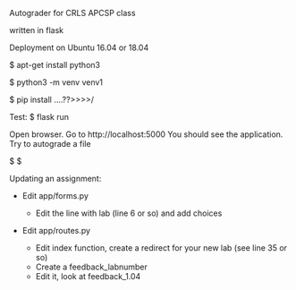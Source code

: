 Autograder for CRLS APCSP class


written in flask

Deployment on Ubuntu 16.04 or 18.04

$ apt-get install python3

$ python3 -m venv venv1 

$ pip install ....??>>>>/

Test:
$ flask run

Open browser.  Go to http://localhost:5000
You should see the application.
Try to autograde a file


$ <something about gunicorn here>
$ <something about ngnx here>





Updating an assignment:
* Edit app/forms.py
  - Edit the line with lab (line 6 or so) and add choices

* Edit app/routes.py
  - Edit index function, create a redirect for your new lab (see line 35 or so)
  - Create a feedback_labnumber
  - Edit it, look at feedback_1.04
  
